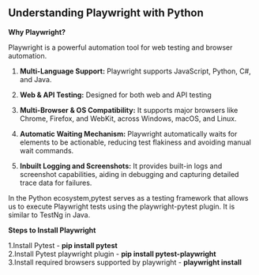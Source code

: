 ## Understanding Playwright with Python


**Why Playwright?**  

Playwright is a powerful automation tool for web testing and browser automation.

1. **Multi-Language Support:** Playwright supports JavaScript, Python, C#, and Java.
2. **Web & API Testing:** Designed for both web and API testing

3. **Multi-Browser & OS Compatibility:** It supports major browsers like Chrome, Firefox, and WebKit, across Windows, macOS, and Linux.

4. **Automatic Waiting Mechanism:** Playwright automatically waits for elements to be actionable, reducing test flakiness and avoiding manual wait commands.

5. **Inbuilt Logging and Screenshots:** It provides built-in logs and screenshot capabilities, aiding in debugging and capturing detailed trace data for failures.



In the Python ecosystem,pytest serves as a testing framework that allows us to execute Playwright tests using the playwright-pytest plugin. It is similar to TestNg in Java.


**Steps to Install Playwright**

1.Install Pytest - **pip install pytest** </br>
2.Install Pytest playwright plugin - **pip install pytest-playwright** </br>
3.Install required browsers supported by playwright - **playwright install** </br>



